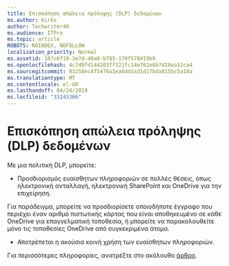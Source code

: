 ```yaml
---
title: Επισκόπηση απώλεια πρόληψης (DLP) δεδομένων
ms.author: kirks
author: Techwriter40
ms.audience: ITPro
ms.topic: article
ROBOTS: NOINDEX, NOFOLLOW
localization_priority: Normal
ms.assetid: 187c6f19-3e7d-48a0-b785-170f578419b9
ms.openlocfilehash: 4c7d9fd144203ff321fc14e762e8b7d28ea12ca4
ms.sourcegitcommit: 03258ec4f5476a1ea6dd3a31d17bda815bc5a18a
ms.translationtype: MT
ms.contentlocale: el-GR
ms.lasthandoff: 04/24/2019
ms.locfileid: "33243366"
---
```

# <a name="data-loss-prevention-dlp-overview"></a>Επισκόπηση απώλεια πρόληψης (DLP) δεδομένων

Με μια πολιτική DLP, μπορείτε:

- Προσδιορισμός ευαίσθητων πληροφοριών σε πολλές θέσεις, όπως ηλεκτρονική ανταλλαγή, ηλεκτρονική SharePoint και OneDrive για την επιχείρηση.


Για παράδειγμα, μπορείτε να προσδιορίσετε οποιοδήποτε έγγραφο που περιέχει έναν αριθμό πιστωτικής κάρτας που είναι αποθηκευμένο σε κάθε OneDrive για επαγγελματική τοποθεσία, ή μπορείτε να παρακολουθείτε μόνο τις τοποθεσίες OneDrive από συγκεκριμένα άτομα.

- Αποτρέπεται η ακούσια κοινή χρήση των ευαίσθητων πληροφοριών.


Για περισσότερες πληροφορίες, ανατρέξτε στο ακόλουθο [άρθρο](https://docs.microsoft.com/en-us/office365/securitycompliance/data-loss-prevention-policies).

